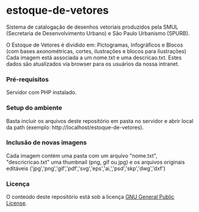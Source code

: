 # estoque-de-vetores
Sistema de catalogação de desenhos vetoriais produzidos pela SMUL (Secretaria de Desenvolvimento Urbano) e São Paulo Urbanismo (SPURB).

O Estoque de Vetores é dividido em: Pictogramas, Infográficos e Blocos (com bases axonométricas, cortes, ilustrações e blocos para ilustrações)
Cada imagem está associada a um nome.txt e uma descricao.txt. Estes dados são atualizados via browser para os usuários da nossa intranet.

### Pré-requisitos
Servidor com PHP instalado.

### Setup do ambiente
Basta incluir os arquivos deste repositório em pasta no servidor e abrir local da path (exemplo: http://localhost/estoque-de-vetores).

### Inclusão de novas imagens
Cada imagem contém uma pasta com um arquivo "nome.txt", "descricricao.txt" uma thumbnail (png, gif ou jpg) e os arquivos originais editáveis ('jpg','png','gif','pdf','svg','eps','ai,','psd','skp','dwg','dxf')

### Licença
O conteúdo deste repositório está sob a licença [GNU General Public License](https://www.gnu.org/licenses/licenses.html#GPL).
